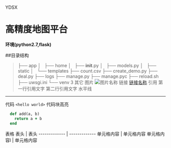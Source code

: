 YDSX
# 高精度地图平台

**环境(python2.7,flask)**

##目录结构
>├── app
>│   ├── home
>│   ├── __init__.py
>│   ├── models.py
>│   ├── static
>│   └── templates
>├── count.csv
>├── create_demo.py
>├── deal.py
>├── logs
>├── manage.py
>├── manage.pyc
>├── reload.sh
>├── uwsgi.ini
>└── venv
3 其它
图片
![图片名称](http://gitcafe.com/image.png)
链接
[链接名称](http://gitcafe.com)
引用
> 第一行引用文字
> 第二行引用文字
水平线
***
代码
`<hello world>`
代码块高亮
```ruby
  def add(a, b)
    return a + b
  end
```
表格
  表头  | 表头
  ------------- | -------------
 单元格内容  | 单元格内容
 单元格内容l  | 单元格内容
